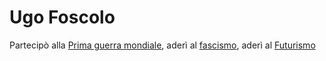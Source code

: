 # Ugo Foscolo
Partecipò alla [Prima guerra mondiale](../eventi/Prima%20guerra%20mondiale.md), aderì al [fascismo](fascismo.md), aderì al [Futurismo](Futurismo.md)